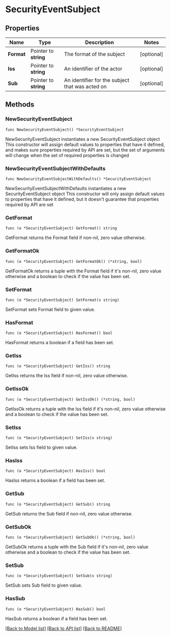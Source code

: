 # SecurityEventSubject

## Properties

Name | Type | Description | Notes
------------ | ------------- | ------------- | -------------
**Format** | Pointer to **string** | The format of the subject | [optional] 
**Iss** | Pointer to **string** | An identifier of the actor | [optional] 
**Sub** | Pointer to **string** | An identifier for the subject that was acted on | [optional] 

## Methods

### NewSecurityEventSubject

`func NewSecurityEventSubject() *SecurityEventSubject`

NewSecurityEventSubject instantiates a new SecurityEventSubject object
This constructor will assign default values to properties that have it defined,
and makes sure properties required by API are set, but the set of arguments
will change when the set of required properties is changed

### NewSecurityEventSubjectWithDefaults

`func NewSecurityEventSubjectWithDefaults() *SecurityEventSubject`

NewSecurityEventSubjectWithDefaults instantiates a new SecurityEventSubject object
This constructor will only assign default values to properties that have it defined,
but it doesn't guarantee that properties required by API are set

### GetFormat

`func (o *SecurityEventSubject) GetFormat() string`

GetFormat returns the Format field if non-nil, zero value otherwise.

### GetFormatOk

`func (o *SecurityEventSubject) GetFormatOk() (*string, bool)`

GetFormatOk returns a tuple with the Format field if it's non-nil, zero value otherwise
and a boolean to check if the value has been set.

### SetFormat

`func (o *SecurityEventSubject) SetFormat(v string)`

SetFormat sets Format field to given value.

### HasFormat

`func (o *SecurityEventSubject) HasFormat() bool`

HasFormat returns a boolean if a field has been set.

### GetIss

`func (o *SecurityEventSubject) GetIss() string`

GetIss returns the Iss field if non-nil, zero value otherwise.

### GetIssOk

`func (o *SecurityEventSubject) GetIssOk() (*string, bool)`

GetIssOk returns a tuple with the Iss field if it's non-nil, zero value otherwise
and a boolean to check if the value has been set.

### SetIss

`func (o *SecurityEventSubject) SetIss(v string)`

SetIss sets Iss field to given value.

### HasIss

`func (o *SecurityEventSubject) HasIss() bool`

HasIss returns a boolean if a field has been set.

### GetSub

`func (o *SecurityEventSubject) GetSub() string`

GetSub returns the Sub field if non-nil, zero value otherwise.

### GetSubOk

`func (o *SecurityEventSubject) GetSubOk() (*string, bool)`

GetSubOk returns a tuple with the Sub field if it's non-nil, zero value otherwise
and a boolean to check if the value has been set.

### SetSub

`func (o *SecurityEventSubject) SetSub(v string)`

SetSub sets Sub field to given value.

### HasSub

`func (o *SecurityEventSubject) HasSub() bool`

HasSub returns a boolean if a field has been set.


[[Back to Model list]](../README.md#documentation-for-models) [[Back to API list]](../README.md#documentation-for-api-endpoints) [[Back to README]](../README.md)


